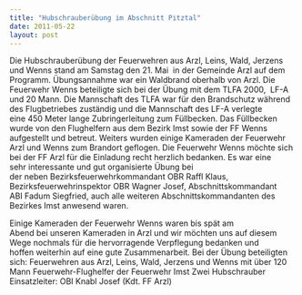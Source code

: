 ```yaml
---
title: "Hubschrauberübung im Abschnitt Pitztal"
date: 2011-05-22
layout: post
---
```


Die Hubschrauberübung der Feuerwehren aus Arzl, Leins, Wald, Jerzens und Wenns stand am Samstag den 21. Mai  in der Gemeinde Arzl auf dem Programm. Übungsannahme war ein Waldbrand oberhalb von Arzl. Die Feuerwehr Wenns beteiligte sich bei der Übung mit dem TLFA 2000,  LF-A und 20 Mann. Die Mannschaft des TLFA war für den Brandschutz während des Flugbetriebes zuständig und die Mannschaft des LF-A verlegte eine 450 Meter lange Zubringerleitung zum Füllbecken. Das Füllbecken wurde von den Flughelfern aus dem Bezirk Imst sowie der FF Wenns aufgestellt und betreut. Weiters wurden einige Kameraden der Feuerwehr Arzl und Wenns zum Brandort geflogen. Die Feuerwehr Wenns möchte sich bei der FF Arzl für die Einladung recht herzlich bedanken. Es war eine sehr interessante und gut organisierte Übung bei der neben Bezirksfeuerwehrkommandant OBR Raffl Klaus, Bezirksfeuerwehrinspektor OBR Wagner Josef, Abschnittskommandant ABI Fadum Siegfried, auch alle weiteren Abschnittskommandanten des Bezirkes Imst anwesend waren.

Einige Kameraden der Feuerwehr Wenns waren bis spät am Abend bei unseren Kameraden in Arzl und wir möchten uns auf diesem Wege nochmals für die hervorragende Verpflegung bedanken und hoffen weiterhin auf eine gute Zusammenarbeit.
Bei der Übung beteiligten sich:
Feuerwehren aus Arzl, Leins, Wald, Jerzens und Wenns mit über 120 Mann
Feuerwehr-Flughelfer der Feuerwehr Imst
Zwei Hubschrauber
Einsatzleiter: OBI Knabl Josef (Kdt. FF Arzl)